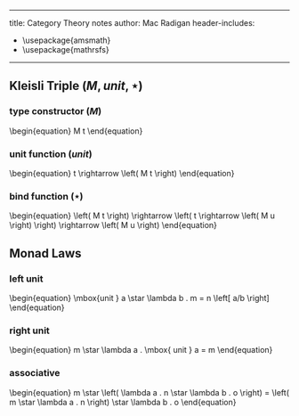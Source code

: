 
---
title: Category Theory notes
author: Mac Radigan
header-includes:
 - \usepackage{amsmath}
 - \usepackage{mathrsfs}
---

## Kleisli Triple $\left( M, unit, \star \right)$

### type constructor $\left( M \right)$
\begin{equation}
M t
\end{equation}

### unit function $\left( unit \right)$
\begin{equation}
t \rightarrow \left( M t \right)
\end{equation}

### bind function $\left( \star \right)$
\begin{equation}
\left( M t \right) \rightarrow \left( t \rightarrow \left( M u \right) \right) \rightarrow \left( M u \right)
\end{equation}

## Monad Laws

### left unit
\begin{equation}
\mbox{unit } a \star \lambda b . m = n \left[ a/b \right]
\end{equation}

### right unit
\begin{equation}
m \star \lambda a . \mbox{ unit } a = m
\end{equation}

### associative
\begin{equation}
m \star \left( \lambda a . n \star \lambda b . o \right) = \left( m \star \lambda a . n \right) \star \lambda b . o
\end{equation}

